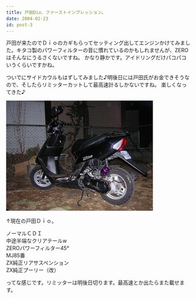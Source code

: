 ```yaml
---
title: 戸田Dio、ファーストインプレッション。
date: 2004-02-23
id: post-3
---
```



<p class="sentence">戸田が来たのでＤｉｏのカギもらってセッティング出してエンジンかけてみました。キタコ製のパワーフィルターの音に慣れているのかもしれませんが、ZEROはそんなにうるさくないですね。 かなり静かです。アイドリングだけパコパコいうくらいですかね。</p>
<p class="sentence spacing10">ついでにサイドカウルもはずしてみました♪明後日には戸田氏がお金できそうなので、そしたらリミッターカットして最高速計るしかないですね。
楽しくなってきた♪</p>
<div class="center spacing"><img src="/photo/diary/2004.02.23_dio1.jpg" alt=""></div>
<p class="sentence">↑現在の戸田Ｄｉｏ。</p>
<p class="sentence">ノーマルＣＤＩ<br>
中途半端なクリアテールw<br>
ZEROパワーフィルター45°<br>
MJ85番<br>
ZX純正リアサスペンション<br>
ZX純正プーリー（改）</p>
<p class="sentence">ってな感じです。リミッターは明後日切ります。最高速とか出たらまた載せます。</p>
